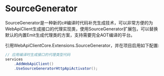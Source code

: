﻿# SourceGenerator

SourceGenerator是一种新的c#编译时代码补充生成技术，可以非常方便的为WebApiClient生成接口的代理实现类，使用SourceGenerator扩展包，可以替换默认的内置Emit生成代理类的方案，支持需要完全AOT编译的平台。

引用WebApiClientCore.Extensions.SourceGenerator，并在项目启用如下配置:

```csharp
// 应用编译时生成接口的代理类型代码
services
    .AddWebApiClient()
    .UseSourceGeneratorHttpApiActivator();
```

